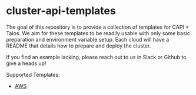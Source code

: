 # cluster-api-templates

The goal of this repository is to provide a collection of templates for CAPI + Talos.
We aim for these templates to be readily usable with only some basic preparation and environment variable setup.
Each cloud will have a README that details how to prepare and deploy the cluster.

If you find an example lacking, please reach out to us in Slack or Github to give a heads up!


Supported Templates:
- [AWS](./aws/)

